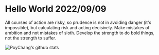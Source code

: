 # Hello World 2022/09/09

All courses of action are risky, so prudence is not in avoiding danger (it's impossible), but calculating risk and acting decisively. Make mistakes of ambition and not mistakes of sloth. Develop the strength to do bold things, not the strength to suffer.

![PoyChang's github stats](https://github-readme-stats.vercel.app/api?username=poychang&show_icons=true&theme=dracula)
